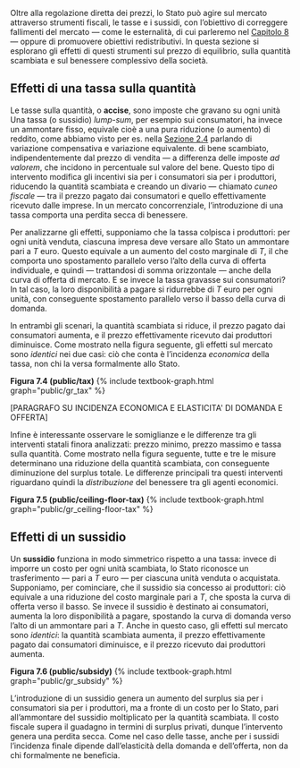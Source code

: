 

Oltre alla regolazione diretta dei prezzi, lo Stato può agire sul mercato attraverso strumenti fiscali, le tasse e i sussidi, con l’obiettivo di correggere fallimenti del mercato — come le esternalità, di cui parleremo nel <a href="{{ site.baseurl }}/it/I/8">Capitolo 8</a> — oppure di promuovere obiettivi redistributivi. In questa sezione si esplorano gli effetti di questi strumenti sul prezzo di equilibrio, sulla quantità scambiata e sul benessere complessivo della società.



<h2 id="subsec_tax">Effetti di una tassa sulla quantità</h2>


Le tasse sulla quantità, o <b>accise</b>, sono imposte che gravano su ogni unità
<span class="marginnote">
Una tassa (o sussidio) <i>lump-sum</i>, per esempio sui consumatori, ha invece un ammontare fisso, equivale cioè a una pura riduzione (o aumento) di reddito, come abbiamo visto per es. nella <a href="{{ site.baseurl }}/it/I/2/4">Sezione 2.4</a> parlando di variazione compensativa e variazione equivalente.
</span>
di bene scambiato, indipendentemente dal prezzo di vendita — a differenza delle imposte <i>ad valorem</i>, che incidono in percentuale sul valore del bene. Questo tipo di intervento modifica gli incentivi sia per i consumatori sia per i produttori, riducendo la quantità scambiata e creando un divario — chiamato <i>cuneo fiscale</i> — tra il prezzo pagato dai consumatori e quello effettivamente ricevuto dalle imprese. In un mercato concorrenziale, l’introduzione di una tassa comporta una perdita secca di benessere.

Per analizzarne gli effetti, supponiamo che la tassa colpisca i produttori: per ogni unità venduta, ciascuna impresa deve versare allo Stato un ammontare pari a $T$ euro. Questo equivale a un aumento del costo marginale di $T$, il che comporta uno spostamento parallelo verso l’alto della curva di offerta individuale, e quindi — trattandosi di somma orizzontale — anche della curva di offerta di mercato.
E se invece la tassa gravasse sui consumatori? In tal caso, la loro disponibilità a pagare si ridurrebbe di $T$ euro per ogni unità, con conseguente spostamento parallelo verso il basso della curva di domanda.

In entrambi gli scenari, la quantità scambiata si riduce, il prezzo pagato dai consumatori aumenta, e il prezzo effettivamente ricevuto dai produttori diminuisce. Come mostrato nella figura seguente, gli effetti sul mercato sono <i>identici</i> nei due casi: ciò che conta è l’incidenza <i>economica</i> della tassa, non chi la versa formalmente allo Stato.

<a id="gr_public/tax"><strong>Figura 7.4 (public/tax)</strong></a>
{% include textbook-graph.html graph="public/gr_tax" %}

[PARAGRAFO SU INCIDENZA ECONOMICA E ELASTICITA' DI DOMANDA E OFFERTA]

Infine è interessante osservare le somiglianze e le differenze tra gli interventi statali finora analizzati: prezzo minimo, prezzo massimo e tassa sulla quantità. Come mostrato nella figura seguente, tutte e tre le misure determinano una riduzione della quantità scambiata, con conseguente diminuzione del surplus totale. Le differenze principali tra questi interventi riguardano quindi la <i>distribuzione</i> del benessere tra gli agenti economici.

<a id="gr_public/ceiling-floor-tax"><strong>Figura 7.5 (public/ceiling-floor-tax)</strong></a>
{% include textbook-graph.html graph="public/gr_ceiling-floor-tax" %}














<h2 id="subsec_subsidy">Effetti di un sussidio</h2>


Un <b>sussidio</b> funziona in modo simmetrico rispetto a una tassa: invece di imporre un costo per ogni unità scambiata, lo Stato riconosce un trasferimento — pari a $T$ euro — per ciascuna unità venduta o acquistata. Supponiamo, per cominciare, che il sussidio sia concesso ai produttori: ciò equivale a una riduzione del costo marginale pari a $T$, che sposta la curva di offerta verso il basso. Se invece il sussidio è destinato ai consumatori, aumenta la loro disponibilità a pagare, spostando la curva di domanda verso l’alto di un ammontare pari a $T$. Anche in questo caso, gli effetti sul mercato sono <i>identici</i>: la quantità scambiata aumenta, il prezzo effettivamente pagato dai consumatori diminuisce, e il prezzo ricevuto dai produttori aumenta.

<a id="gr_public/subsidy"><strong>Figura 7.6 (public/subsidy)</strong></a>
{% include textbook-graph.html graph="public/gr_subsidy" %}

L’introduzione di un sussidio genera un aumento del surplus sia per i consumatori sia per i produttori, ma a fronte di un costo per lo Stato, pari all’ammontare del sussidio moltiplicato per la quantità scambiata. Il costo fiscale supera il guadagno in termini di surplus privati, dunque l’intervento genera una perdita secca. Come nel caso delle tasse, anche per i sussidi l’incidenza finale dipende dall’elasticità della domanda e dell’offerta, non da chi formalmente ne beneficia.